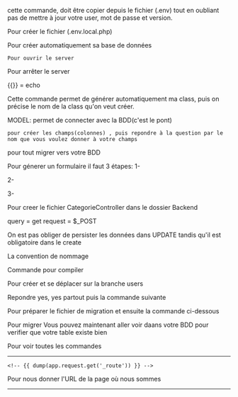 <!-- DATABASE_URL="mysql://root:root@127.0.0.1:3306/symfony_aissatou?serverVersion=8.0.36&charset=utf8mb4" :  -->
cette commande, doit être copier depuis le fichier (.env) tout en oubliant pas de mettre à jour votre user, mot de passe et version.

<!-- composer dump-env dev :  -->
Pour créer le fichier (.env.local.php)

<!-- symfony console doctrine:database:create : -->
Pour créer automatiquement sa base de données

<!-- symfony server:start -->
    Pour ouvrir le server

 <!-- symfony server:stop  -->
 Pour arrêter le server

 {{}} = echo

 <!-- symfony console make:controller -->
 <!-- symfony console make:controller Frontend\home -->
 Cette commande permet de générer automatiquement  ma class, puis on précise le nom de la class qu'on veut créer.

 MODEL: permet de connecter avec la BDD(c'est le pont)

 <!-- symfony console make:entity Categorie -->
    pour créer les champs(colonnes) , puis repondre à la question par le nom que vous voulez donner à votre champs

  <!-- symfony console make:migration -->
  pour tout migrer vers votre BDD


Pour génerer un formulaire il faut 3 étapes:
 1- <!-- symfony console make:form  -->

 2-  <!-- CategorieType -->

 3-  <!-- Categorie  -->

  <!-- symfony console make:controller Backend\CategorieController -->
  <!-- symfony console make:controller backend\UserController -->
  Pour  creer le fichier CategorieController dans le dossier Backend



  query = get
  request = $_POST

  On est pas obliger de persister les données dans UPDATE tandis qu'il est obligatoire dans le create

  <!-- type(scope): message -->
  <!-- git commit -m 'feat(categories): add crud for categories' -->
  <!-- git push origin articles  -->

  La convention de nommage
  
 <!-- yarn watch   -->
 Commande pour compiler

 <!-- git checkout -b 'users' -->
 Pour créer et se déplacer sur la branche users

 <!-- symfony console make:user -->
 Repondre yes, yes partout puis la commande suivante 
  
  <!-- symfony console make:migration -->
  Pour préparer le fichier de migration et ensuite la commande ci-dessous

  <!-- symfony console doctrine:migrations:migrate -->
  Pour migrer 
  Vous pouvez maintenant aller voir daans votre BDD pour verifier que votre table existe bien

  <!-- Identifiant admin  admin@test.com ; mot de pass: Test1234 -->


<!-- symfony console (make ou doctrine) --help -->
Pour voir toutes les commandes

******************************************************
	<!-- {{ dump(app.request.get('_route')) }} -->
Pour nous donner l'URL de la page où nous sommes
******************************************************